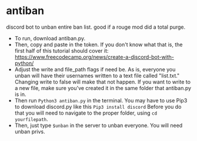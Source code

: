 # antiban
discord bot to unban entire ban list. good if a rouge mod did a total purge. 

* To run, download antiban.py.
* Then, copy and paste in the token. If you don't know what that is, the first half of this tutorial should cover it: https://www.freecodecamp.org/news/create-a-discord-bot-with-python/
* Adjust the write and file_path flags if need be. As is, everyone you unban will have their usernames written to a text file called "list.txt." Changing write to false will make that not happen. If you want to write to a new file, make sure you've created it in the same folder that antiban.py is in.
* Then run `Python3 antiban.py` in the terminal. You may have to use Pip3 to download discord.py like this `Pip3 install discord` Before you do that you will need to navigate to the proper folder, using `cd yourfilepath`. 
* Then, just type `$unban` in the server to unban everyone. You will need unban privs. 
